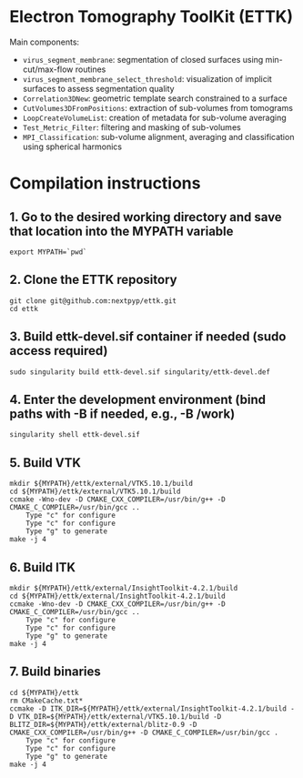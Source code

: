 # Electron Tomography ToolKit (ETTK)

Main components:
- `virus_segment_membrane`: segmentation of closed surfaces using min-cut/max-flow routines
- `virus_segment_membrane_select_threshold`: visualization of implicit surfaces to assess segmentation quality
- `Correlation3DNew`: geometric template search constrained to a surface
- `CutVolumes3DFromPositions`: extraction of sub-volumes from tomograms
- `LoopCreateVolumeList`: creation of metadata for sub-volume averaging
- `Test_Metric_Filter`: filtering and masking of sub-volumes
- `MPI_Classification`: sub-volume alignment, averaging and classification using spherical harmonics

# Compilation instructions

## 1. Go to the desired working directory and save that location into the MYPATH variable
```
export MYPATH=`pwd`
```

## 2. Clone the ETTK repository
```
git clone git@github.com:nextpyp/ettk.git
cd ettk
```

## 3. Build ettk-devel.sif container if needed (sudo access required)
`sudo singularity build ettk-devel.sif singularity/ettk-devel.def`

## 4. Enter the development environment (bind paths with -B if needed, e.g., -B /work)
`singularity shell ettk-devel.sif`

## 5. Build VTK
```
mkdir ${MYPATH}/ettk/external/VTK5.10.1/build
cd ${MYPATH}/ettk/external/VTK5.10.1/build
ccmake -Wno-dev -D CMAKE_CXX_COMPILER=/usr/bin/g++ -D CMAKE_C_COMPILER=/usr/bin/gcc ..
	Type "c" for configure
	Type "c" for configure
	Type "g" to generate
make -j 4
```

## 6. Build ITK
```
mkdir ${MYPATH}/ettk/external/InsightToolkit-4.2.1/build
cd ${MYPATH}/ettk/external/InsightToolkit-4.2.1/build
ccmake -Wno-dev -D CMAKE_CXX_COMPILER=/usr/bin/g++ -D CMAKE_C_COMPILER=/usr/bin/gcc ..
	Type "c" for configure
	Type "c" for configure
	Type "g" to generate
make -j 4
```

## 7. Build binaries
```
cd ${MYPATH}/ettk
rm CMakeCache.txt*
ccmake -D ITK_DIR=${MYPATH}/ettk/external/InsightToolkit-4.2.1/build -D VTK_DIR=${MYPATH}/ettk/external/VTK5.10.1/build -D BLITZ_DIR=${MYPATH}/ettk/external/blitz-0.9 -D CMAKE_CXX_COMPILER=/usr/bin/g++ -D CMAKE_C_COMPILER=/usr/bin/gcc .
	Type "c" for configure
	Type "c" for configure
	Type "g" to generate
make -j 4
```
